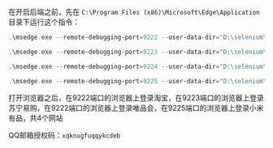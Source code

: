 在开启后端之前，先在 `C:\Program Files (x86)\Microsoft\Edge\Application` 目录下运行这个指令：

```powershell
.\msedge.exe --remote-debugging-port=9222 --user-data-dir="D:\selenium\AutomationProfile"
```

```powershell
.\msedge.exe --remote-debugging-port=9223 --user-data-dir="D:\selenium\AutomationProfile9223"
```

```powershell
.\msedge.exe --remote-debugging-port=9224 --user-data-dir="D:\selenium\AutomationProfile9224"
```

```powershell
.\msedge.exe --remote-debugging-port=9225 --user-data-dir="D:\selenium\AutomationProfile9225"
```



打开浏览器之后，在9222端口的浏览器上登录淘宝，在9223端口的浏览器上登录苏宁易购，在9222端口的浏览器上登录唯品会，在9225端口的浏览器上登录小米有品，共4个网站



QQ邮箱授权码：`xqknugfuqqykcdeb`